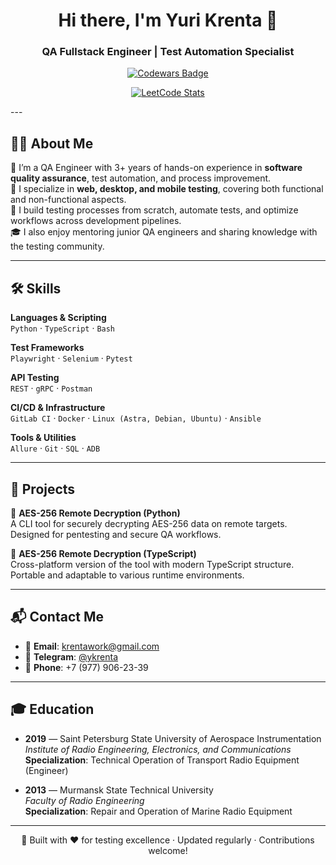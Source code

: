 <h1 align="center">Hi there, I'm Yuri Krenta 👋</h1>
<h3 align="center">QA Fullstack Engineer | Test Automation Specialist</h3>

<p align="center">
  <a href="https://www.codewars.com/users/y.krenta">
    <img src="https://www.codewars.com/users/y.krenta/badges/large" alt="Codewars Badge"/>
  </a>
</p>

<p align="center">
  <a href="https://leetcode.com/51scorp/">
    <img src="https://leetcard.jacoblin.cool/51scorp?theme=dark&font=Merienda%20One&ext=heatmap" alt="LeetCode Stats"/>
  </a>
</p>
---

## 🧑‍💻 About Me

🎯 I’m a QA Engineer with 3+ years of hands-on experience in **software quality assurance**, test automation, and process improvement.  
🔧 I specialize in **web, desktop, and mobile testing**, covering both functional and non-functional aspects.  
🧪 I build testing processes from scratch, automate tests, and optimize workflows across development pipelines.  
🎓 I also enjoy mentoring junior QA engineers and sharing knowledge with the testing community.

---

## 🛠️ Skills

**Languages & Scripting**  
`Python` · `TypeScript` · `Bash`

**Test Frameworks**  
`Playwright` · `Selenium` · `Pytest`

**API Testing**  
`REST` · `gRPC` · `Postman`

**CI/CD & Infrastructure**  
`GitLab CI` · `Docker` · `Linux (Astra, Debian, Ubuntu)` · `Ansible`

**Tools & Utilities**  
`Allure` · `Git` · `SQL` · `ADB`

---

## 🚀 Projects

🔐 **AES-256 Remote Decryption (Python)**  
A CLI tool for securely decrypting AES-256 data on remote targets. Designed for pentesting and secure QA workflows.

🔐 **AES-256 Remote Decryption (TypeScript)**  
Cross-platform version of the tool with modern TypeScript structure. Portable and adaptable to various runtime environments.

---

## 📬 Contact Me

- 📧 **Email**: krentawork@gmail.com  
- 💬 **Telegram**: [@ykrenta](https://t.me/ykrenta)  
- 📱 **Phone**: +7 (977) 906-23-39  

---

## 🎓 Education

- **2019** — Saint Petersburg State University of Aerospace Instrumentation  
  *Institute of Radio Engineering, Electronics, and Communications*  
  **Specialization**: Technical Operation of Transport Radio Equipment (Engineer)

- **2013** — Murmansk State Technical University  
  *Faculty of Radio Engineering*  
  **Specialization**: Repair and Operation of Marine Radio Equipment

---

<p align="center">
  🧪 Built with ❤️ for testing excellence · Updated regularly · Contributions welcome!
</p>
